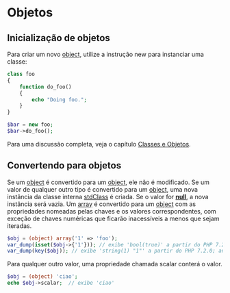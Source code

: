 # Objetos

## Inicialização de objetos

Para criar um novo [object](https://www.php.net/manual/pt_BR/language.types.object.php), utilize a instrução new para instanciar uma classe:

```php
class foo
{
    function do_foo()
    {
        echo "Doing foo.";
    }
}

$bar = new foo;
$bar->do_foo();
```

Para uma discussão completa, veja o capítulo [Classes e Objetos](https://www.php.net/manual/pt_BR/language.oop5.php).

## Convertendo para objetos

Se um [object](https://www.php.net/manual/pt_BR/language.types.object.php) é convertido para um [object](https://www.php.net/manual/pt_BR/language.types.object.php), ele não é modificado. Se um valor de qualquer outro tipo é convertido para um [object](https://www.php.net/manual/pt_BR/language.types.object.php), uma nova instância da classe interna [stdClass](https://www.php.net/manual/pt_BR/class.stdclass.php) é criada. Se o valor for [**null**](https://www.php.net/manual/pt_BR/reserved.constants.php#constant.null), a nova instância será vazia. Um [array](https://www.php.net/manual/pt_BR/language.types.array.php) é convertido para um [object](https://www.php.net/manual/pt_BR/language.types.object.php) com as propriedades nomeadas pelas chaves e os valores correspondentes, com exceção de chaves numéricas que ficarão inacessíveis a menos que sejam iteradas.

```php
$obj = (object) array('1' => 'foo');
var_dump(isset($obj->{'1'})); // exibe 'bool(true)' a partir do PHP 7.2.0; antes exibia 'bool(false)'
var_dump(key($obj)); // exibe 'string(1) "1"' a partir do PHP 7.2.0; antes exibia 'int(1)'
```

Para qualquer outro valor, uma propriedade chamada scalar conterá o valor.

```php
$obj = (object) 'ciao';
echo $obj->scalar;  // exibe 'ciao'
```